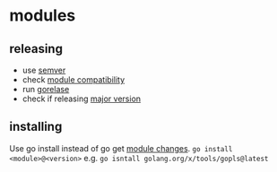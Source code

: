 # modules

## releasing

 - use [semver](https://semver.org)
 - check [module compatibility](https://blog.golang.org/module-compatibility)
 - run [gorelase](https://pkg.go.dev/golang.org/x/exp/cmd/gorelease)
 - check if releasing [major version](https://blog.golang.org/v2-go-modules)

## installing

Use go install instead of go get [module changes](https://blog.golang.org/go116-module-changes).
`go install <module>@<version>` e.g. `go isntall golang.org/x/tools/gopls@latest`